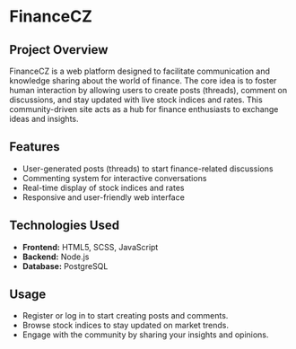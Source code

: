 # FinanceCZ

## Project Overview  
FinanceCZ is a web platform designed to facilitate communication and knowledge sharing about the world of finance. The core idea is to foster human interaction by allowing users to create posts (threads), comment on discussions, and stay updated with live stock indices and rates. This community-driven site acts as a hub for finance enthusiasts to exchange ideas and insights.

## Features  
- User-generated posts (threads) to start finance-related discussions  
- Commenting system for interactive conversations  
- Real-time display of stock indices and rates  
- Responsive and user-friendly web interface  

## Technologies Used  
- **Frontend:** HTML5, SCSS, JavaScript  
- **Backend:** Node.js  
- **Database:** PostgreSQL  

## Usage  
- Register or log in to start creating posts and comments.  
- Browse stock indices to stay updated on market trends.  
- Engage with the community by sharing your insights and opinions.  
